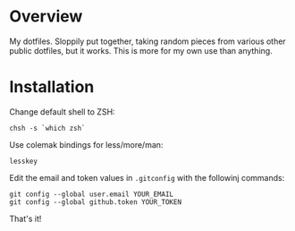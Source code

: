 Overview
========
My dotfiles. Sloppily put together, taking random pieces from various other public dotfiles, but it works. This is more for my own use than anything.

Installation
============
Change default shell to ZSH:

    chsh -s `which zsh`

Use colemak bindings for less/more/man:

    lesskey

Edit the email and token values in `.gitconfig` with the followinj commands:

    git config --global user.email YOUR_EMAIL
    git config --global github.token YOUR_TOKEN

That's it!
